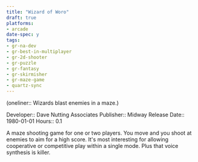 ```yaml
---
title: "Wizard of Woro"
draft: true
platforms:
- arcade
date-spec: y
tags:
- gr-na-dev
- gr-best-in-multiplayer
- gr-2d-shooter
- gr-puzzle 
- gr-fantasy
- gr-skirmisher
- gr-maze-game 
- quartz-sync
---
```


(oneliner:: Wizards blast enemies in a maze.)

Developer:: Dave Nutting Associates
Publisher:: Midway
Release Date:: 1980-01-01
Hours:: 0.1

A maze shooting game for one or two players. You move and you shoot at enemies to aim for a high score. It's most interesting for allowing cooperative or competitive play within a single mode. Plus that voice synthesis is killer.